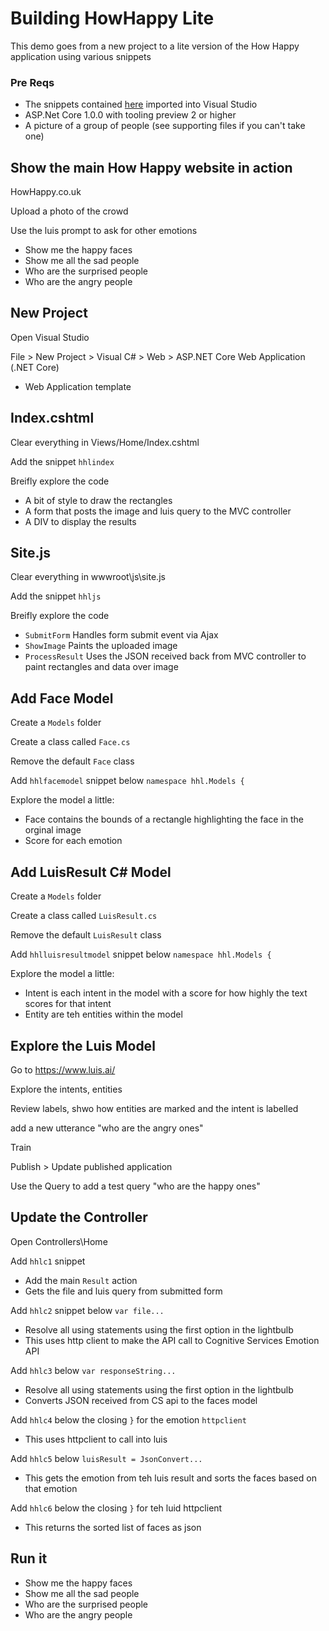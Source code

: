 
# Building HowHappy Lite
This demo goes from a new project to a lite version of the How Happy application using various snippets

### Pre Reqs
* The snippets contained [here](https://github.com/martinkearn/Content/tree/master/Demos/Machine%20Learning%20and%20Cognitive/HowHappyLiteSnippets) imported into Visual Studio
* ASP.Net Core 1.0.0 with tooling preview 2 or higher
* A picture of a group of people (see supporting files if you can't take one)

## Show the main How Happy website in action
HowHappy.co.uk

Upload a photo of the crowd

Use the luis prompt to ask for other emotions
* Show me the happy faces
* Show me all the sad people
* Who are the surprised people
* Who are the angry people

## New Project
Open Visual Studio

File > New Project > Visual C# > Web > ASP.NET Core Web Application (.NET Core)
* Web Application template
 
## Index.cshtml
Clear everything in Views/Home/Index.cshtml

Add the snippet `hhlindex`

Breifly explore the code
* A bit of style to draw the rectangles
* A form that posts the image and luis query to the MVC controller
* A DIV to display the results

## Site.js
Clear everything in wwwroot\js\site.js

Add the snippet `hhljs`

Breifly explore the code
* `SubmitForm` Handles form submit event via Ajax
* `ShowImage` Paints the uploaded image
* `ProcessResult` Uses the JSON received back from MVC controller to paint rectangles and data over image

## Add Face Model
Create a `Models` folder

Create a class called `Face.cs`

Remove the default `Face` class

Add `hhlfacemodel` snippet below `namespace hhl.Models {`

Explore the model a little:
* Face contains the bounds of a rectangle highlighting the face in the orginal image
* Score for each emotion

## Add LuisResult C# Model
Create a `Models` folder

Create a class called `LuisResult.cs`

Remove the default `LuisResult` class

Add `hhlluisresultmodel` snippet below `namespace hhl.Models {`

Explore the model a little:
* Intent is each intent in the model with a score for how highly the text scores for that intent
* Entity are teh entities within the model

## Explore the Luis Model
Go to https://www.luis.ai/

Explore the intents, entities

Review labels, shwo how entities are marked and the intent is labelled

add a new utterance "who are the angry ones"

Train

Publish > Update published application

Use the Query to add a test query "who are the happy ones"

## Update the Controller
Open Controllers\Home

Add `hhlc1` snippet
* Add the main `Result` action
* Gets the file and luis query from submitted form

Add `hhlc2` snippet below `var file...`
* Resolve all using statements using the first option in the lightbulb
* This uses http client to make the API call to Cognitive Services Emotion API

Add `hhlc3` below `var responseString...`
* Resolve all using statements using the first option in the lightbulb
* Converts JSON received from CS api to the faces model

Add `hhlc4` below the closing `}` for the emotion `httpclient`
* This uses httpclient to call into luis

Add `hhlc5` below `luisResult = JsonConvert...`
* This gets the emotion from teh luis result and sorts the faces based on that emotion

Add `hhlc6` below the closing `}` for teh luid httpclient
* This returns the sorted list of faces as json

## Run it
* Show me the happy faces
* Show me all the sad people
* Who are the surprised people
* Who are the angry people
